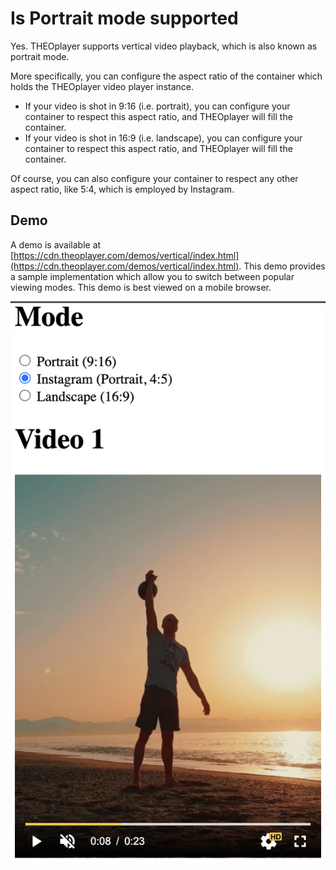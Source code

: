 # Is Portrait mode supported

Yes. THEOplayer supports vertical video playback, which is also known as portrait mode.

More specifically, you can configure the aspect ratio of the container which holds the THEOplayer video player instance.

- If your video is shot in 9:16 (i.e. portrait), you can configure your container to respect this aspect ratio,
  and THEOplayer will fill the container.
- If your video is shot in 16:9 (i.e. landscape), you can configure your container to respect this aspect ratio,
  and THEOplayer will fill the container.

Of course, you can also configure your container to respect any other aspect ratio, like 5:4, which is employed by Instagram.

## Demo

A demo is available at [https://cdn.theoplayer.com/demos/vertical/index.html](https://cdn.theoplayer.com/demos/vertical/index.html).
This demo provides a sample implementation which allow you to switch between popular viewing modes. This demo is best viewed on a mobile browser.

![Screenshot of Portrait Mode](img/screenshot_portrait_mode.png)
